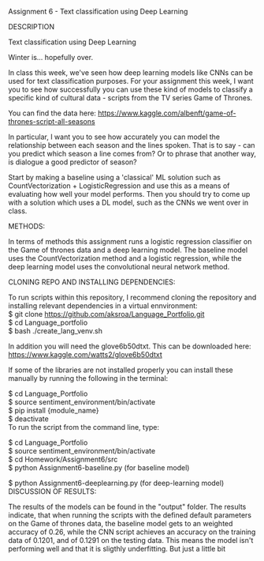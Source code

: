 Assignment 6 - Text classification using Deep Learning

DESCRIPTION

Text classification using Deep Learning

Winter is... hopefully over.
                                                                                                                                                                                                                                                                                          
In class this week, we've seen how deep learning models like CNNs can be used for text classification purposes. For your assignment this week, I want you to see how successfully you can use these kind of models to classify a specific kind of cultural data - scripts from the TV series Game of Thrones.



You can find the data here: https://www.kaggle.com/albenft/game-of-thrones-script-all-seasons



In particular, I want you to see how accurately you can model the relationship between each season and the lines spoken. That is to say - can you predict which season a line comes from? Or to phrase that another way, is dialogue a good predictor of season?



Start by making a baseline using a 'classical' ML solution such as CountVectorization + LogisticRegression and use this as a means of evaluating how well your model performs. Then you should try to come up with a solution which uses a DL model, such as the CNNs we went over in class.                                                                                                                                                                                                                                                                                    

METHODS:

In terms of methods this assignment runs a logistic regression classifier on the Game of thrones data and a deep learning model. The baseline  model uses the CountVectorization method and a logistic regression, while the deep learning model uses the convolutional neural network method. 

CLONING REPO AND INSTALLING DEPENDENCIES:                                                                                                    
                                                                                                                                             
To run scripts within this repository, I recommend cloning the repository and installing relevant dependencies in a virtual ennvironment:        
$ git clone https://github.com/aksroa/Language_Portfolio.git                                                                                                      
$ cd Language_portfolio                                                                                                                          
$ bash ./create_lang_venv.sh                                                                                                                                                                

In addition you will need the glove6b50dtxt. This can be downloaded here: https://www.kaggle.com/watts2/glove6b50dtxt                                                                                                                                                                                                                                                                                                                

If some of the libraries are not installed properly you can install these manually by running the following in the terminal:                   

$ cd Language_Portfolio                                                                                                                                             
$ source sentiment_environment/bin/activate                                                                                                  
$ pip install {module_name}                                                                                                                  
$ deactivate                                                                                                                                                                                                                                                                             
                                                                                                                                                                                  To run the script from the command line, type:
                                                                                                                                            
$ cd Language_Portfolio                                                                                                                                
$ source sentiment_environment/bin/activate                                                                                                  
$ cd Homework/Assignment6/src                                                                                                                
$ python Assignment6-baseline.py (for baseline model)                                                
             
$ python Assignment6-deeplearning.py (for deep-learning model)                                                                                                                                                                                                                                                                                                                                                                                                                                                                                     DISCUSSION OF RESULTS:

The results of the models can be found in the "output" folder. The results indicate, that when running the scripts with the defined default parameters on the Game of thrones data, the baseline model gets to an weighted accuracy of 0.26, while the CNN script achieves an accuracy on the training data of 0.1201, and of 0.1291 on the testing data. This means the model isn't performing well and that it is sligthly underfitting. But just a little bit
                                                                                                                                             
